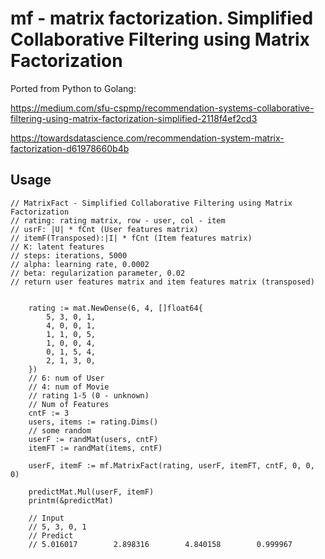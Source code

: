 # mf - matrix factorization. Simplified Collaborative Filtering using Matrix Factorization

Ported from Python to Golang:

https://medium.com/sfu-cspmp/recommendation-systems-collaborative-filtering-using-matrix-factorization-simplified-2118f4ef2cd3

https://towardsdatascience.com/recommendation-system-matrix-factorization-d61978660b4b

## Usage

```
// MatrixFact - Simplified Collaborative Filtering using Matrix Factorization
// rating: rating matrix, row - user, col - item
// usrF: |U| * fCnt (User features matrix)
// itemF(Transposed):|I| * fCnt (Item features matrix)
// K: latent features
// steps: iterations, 5000
// alpha: learning rate, 0.0002
// beta: regularization parameter, 0.02
// return user features matrix and item features matrix (transposed)


	rating := mat.NewDense(6, 4, []float64{
		5, 3, 0, 1,
		4, 0, 0, 1,
		1, 1, 0, 5,
		1, 0, 0, 4,
		0, 1, 5, 4,
		2, 1, 3, 0,
	})
	// 6: num of User
	// 4: num of Movie
    // rating 1-5 (0 - unknown)
	// Num of Features
	cntF := 3
	users, items := rating.Dims()
    // some random
	userF := randMat(users, cntF)
	itemFT := randMat(items, cntF)

	userF, itemF := mf.MatrixFact(rating, userF, itemFT, cntF, 0, 0, 0)

	predictMat.Mul(userF, itemF)
	printm(&predictMat)

	// Input
	// 5, 3, 0, 1
	// Predict
	// 5.016017        2.898316        4.840158        0.999967
```